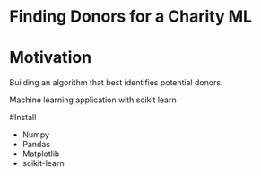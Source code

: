 # Finding Donors for a Charity ML

# Motivation
Building an algorithm that best identifies potential donors.

Machine learning application with scikit learn


#Install
- Numpy
- Pandas
- Matplotlib
- scikit-learn

